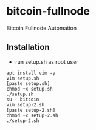 # bitcoin-fullnode
Bitcoin Fullnode Automation

## Installation
- run setup.sh as root user
```
apt install vim -y
vim setup.sh
[paste setup.sh]
chmod +x setup.sh
./setup.sh
su - bitcoin
vim setup-2.sh
[paste setup-2.sh]
chmod +x setup-2.sh
./setup-2.sh
```

